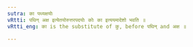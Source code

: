 ```yaml
---
sutra: का पथ्यक्षयोः
vRtti: पथिन् अक्ष इत्येतयोरुत्तरपदयोः कोः का इत्ययमादेशो भवति ॥
vRtti_eng: का is the substitute of कु, before पथिन् and अक्ष ॥

---
```

